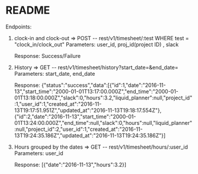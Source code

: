 # README

Endpoints:
1. clock-in and clock-out => POST -- rest/v1/timesheet/:test
                          WHERE test = "clock_in/clock_out"
   Parameters: user_id, proj_id(project ID) , slack
   
   Response: Success/Failure
   
2. History => GET -- rest/v1/timesheet/history?start_date=&end_date=
   Parameters: start_date, end_date
   
   Response: {"status":"success","data":[{"id":1,"date":"2016-11-13","start_time":"2000-01-01T13:17:00.000Z","end_time":"2000-01-01T13:18:00.000Z","slack":0,"hours":3.2,"liquid_planner":null,"project_id":1,"user_id":1,"created_at":"2016-11-13T19:17:51.951Z","updated_at":"2016-11-13T19:18:17.554Z"},{"id":2,"date":"2016-11-13","start_time":"2000-01-01T13:24:00.000Z","end_time":null,"slack":0,"hours":null,"liquid_planner":null,"project_id":2,"user_id":1,"created_at":"2016-11-13T19:24:35.186Z","updated_at":"2016-11-13T19:24:35.186Z"}]

3. Hours grouped by the dates => GET -- rest/v1/timesheet/hours/:user_id
   Parameters: user_id
   
   Response: [{"date":"2016-11-13","hours":3.2}]

